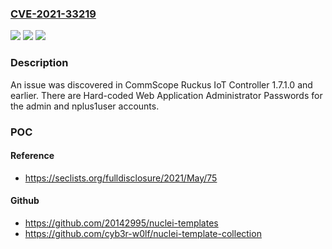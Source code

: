 ### [CVE-2021-33219](https://cve.mitre.org/cgi-bin/cvename.cgi?name=CVE-2021-33219)
![](https://img.shields.io/static/v1?label=Product&message=n%2Fa&color=blue)
![](https://img.shields.io/static/v1?label=Version&message=n%2Fa&color=blue)
![](https://img.shields.io/static/v1?label=Vulnerability&message=n%2Fa&color=brighgreen)

### Description

An issue was discovered in CommScope Ruckus IoT Controller 1.7.1.0 and earlier. There are Hard-coded Web Application Administrator Passwords for the admin and nplus1user accounts.

### POC

#### Reference
- https://seclists.org/fulldisclosure/2021/May/75

#### Github
- https://github.com/20142995/nuclei-templates
- https://github.com/cyb3r-w0lf/nuclei-template-collection

